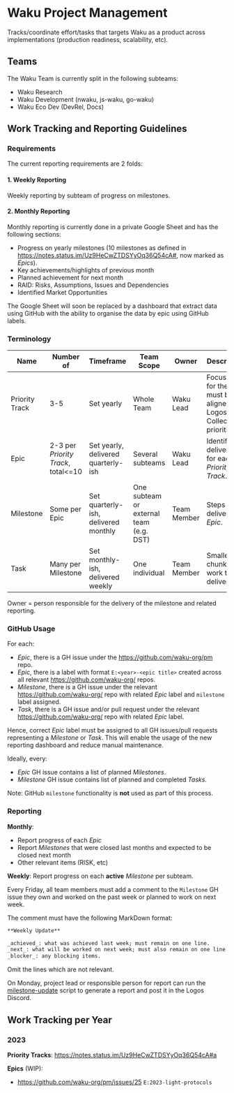 # Waku Project Management

Tracks/coordinate effort/tasks that targets Waku as a product across implementations (production readiness, scalability, etc).

## Teams

The Waku Team is currently split in the following subteams:

- Waku Research
- Waku Development (nwaku, js-waku, go-waku)
- Waku Eco Dev (DevRel, Docs)

## Work Tracking and Reporting Guidelines

### Requirements

The current reporting requirements are 2 folds:

#### 1. Weekly Reporting

Weekly reporting by subteam of progress on milestones.

#### 2. Monthly Reporting

Monthly reporting is currently done in a private Google Sheet and has the following sections:
- Progress on yearly milestones (10 milestones as defined in https://notes.status.im/Uz9HeCwZTDSYyOq36Q54cA#, now marked as _Epics_).
- Key achievements/highlights of previous month
- Planned achievement for next month
- RAID: Risks, Assumptions, Issues and Dependencies
- Identified Market Opportunities

The Google Sheet will soon be replaced by a dashboard that extract data using GitHub with the ability to organise the data by epic using GitHub labels.

### Terminology

| Name           | Number of                           | Timeframe                            | Team Scope                              | Owner       | Description                                                                 |
|----------------|-------------------------------------|--------------------------------------|-----------------------------------------|-------------|-----------------------------------------------------------------------------|
| Priority Track | 3-5                                 | Set yearly                           | Whole Team                              | Waku Lead   | Focus set for the year, must be aligned with Logos Collective's priorities. |
| Epic           | 2-3 per _Priority Track_, total<=10 | Set yearly, delivered quarterly-ish  | Several subteams                        | Waku Lead   | Identified deliverables for each _Priority Track_.                          |
| Milestone      | Some per Epic                       | Set quarterly-ish, delivered monthly | One subteam or external team (e.g. DST) | Team Member | Steps to deliver an _Epic_.                                                 |
| Task           | Many per Milestone                  | Set monthly-ish, delivered weekly    | One individual                          | Team Member | Smallest chunk of work to be delivered.                                     |  

Owner = person responsible for the delivery of the milestone and related reporting.

### GitHub Usage

For each:

- _Epic_, there is a GH issue under the https://github.com/waku-org/pm repo.
- _Epic_, there is a label with format `E:<year>-<epic title>` created across all relevant https://github.com/waku-org/ repos.
- _Milestone_, there is a GH issue under the relevant https://github.com/waku-org/ repo with related _Epic_ label and `milestone` label assigned.
- _Task_, there is a GH issue and/or pull request under the relevant https://github.com/waku-org/ repo with related _Epic_ label.

Hence, correct _Epic_ label must be assigned to all GH issues/pull requests representing a _Milestone_ or _Task_.
This will enable the usage of the new reporting dashboard and reduce manual maintenance.

Ideally, every:

- _Epic_ GH issue contains a list of planned _Milestones_.
- _Milestone_ GH issue contains list of planned and completed _Tasks_.

Note: GitHub `milestone` functionality is **not** used as part of this process.

### Reporting

**Monthly**:

- Report progress of each _Epic_
- Report _Milestones_ that were closed last months and expected to be closed next month
- Other relevant items (RISK, etc)

**Weekly**: Report progress on each **active** _Milestone_ per subteam.

Every Friday, all team members must add a comment to the `Milestone` GH issue they own and worked on the past week or planned to work on next week.

The comment must have the following MarkDown format:

```md
**Weekly Update**

_achieved_: what was achieved last week; must remain on one line.
_next_: what will be worked on next week; must also remain on one line.
_blocker_: any blocking items.
```
Omit the lines which are not relevant.

On Monday, project lead or responsible person for report can run the [milestone-update](https://github.com/fryorcraken/milestone-update) script to generate a report and post it in the Logos Discord.

## Work Tracking per Year

### 2023

**Priority Tracks**: https://notes.status.im/Uz9HeCwZTDSYyOq36Q54cA#a

**Epics** (WIP):

- https://github.com/waku-org/pm/issues/25 `E:2023-light-protocols`

